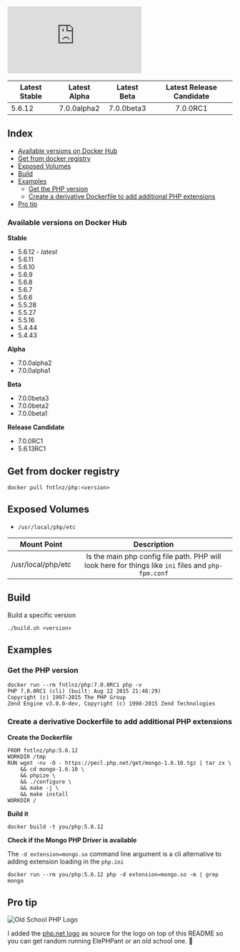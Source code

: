 ![PHP](http://php.net/images/logo.php)

| Latest Stable | Latest Alpha         | Latest Beta    | Latest Release Candidate |
| ------------- |:--------------------:|:--------------:|:------------------------:|
| 5.6.12        | 7.0.0alpha2          | 7.0.0beta3     | 7.0.0RC1                 |

## Index
- [Available versions on Docker Hub](#available-versions-on-docker-hub)
- [Get from docker registry](#get-from-docker-registry)
- [Exposed Volumes](#exposed-volumes)
- [Build](#build)
- [Examples](#examples)
   * [Get the PHP version](#get-the-php-version)
   * [Create a derivative Dockerfile to add additional PHP extensions](#create-a-derivative-dockerfile-to-add-additional-php-extensions)
- [Pro tip](#pro-tip)

### Available versions on Docker Hub

**Stable**

- 5.6.12 - *latest*
- 5.6.11
- 5.6.10
- 5.6.9
- 5.6.8
- 5.6.7
- 5.6.6
- 5.5.28
- 5.5.27
- 5.5.16
- 5.4.44
- 5.4.43

**Alpha**

- 7.0.0alpha2
- 7.0.0alpha1


**Beta**
- 7.0.0beta3
- 7.0.0beta2
- 7.0.0beta1

**Release Candidate**
- 7.0.0RC1
- 5.6.13RC1

## Get from docker registry

```
docker pull fntlnz/php:<version>
```

## Exposed Volumes
- `/usr/local/php/etc`

| Mount Point               | Description                                                                                         |
| ------------------------- |:---------------------------------------------------------------------------------------------------:|
| /usr/local/php/etc        | Is the main php config file path. PHP will look here for things like `ini` files and `php-fpm.conf` |


## Build

Build a specific version
```
./build.sh <version>
```

## Examples

### Get the PHP version

```
docker run --rm fntlnz/php:7.0.0RC1 php -v
PHP 7.0.0RC1 (cli) (built: Aug 22 2015 21:48:29) 
Copyright (c) 1997-2015 The PHP Group
Zend Engine v3.0.0-dev, Copyright (c) 1998-2015 Zend Technologies
```

### Create a derivative Dockerfile to add additional PHP extensions

**Create the Dockerfile**
```
FROM fntlnz/php:5.6.12
WORKDIR /tmp
RUN wget -nv -O - https://pecl.php.net/get/mongo-1.6.10.tgz | tar zx \
    && cd mongo-1.6.10 \
    && phpize \
    && ./configure \
    && make -j \
    && make install
WORKDIR /
```

**Build it**
```
docker build -t you/php:5.6.12
```

**Check if the Mongo PHP Driver is available**

The `-d extension=mongo.so` command line argument is a cli alternative
to adding extension loading in the `php.ini`
```
docker run --rm you/php:5.6.12 php -d extension=mongo.so -m | grep mongo
```



## Pro tip
![Old School PHP Logo](http://i.imgur.com/QN1UfxT.gif)

I added the [php.net logo](https://github.com/php/web-php/blob/master/images/logo.php#L54) as source for the logo on top of this README  so you can get random running ElePHPant or an old school one. :tada:
